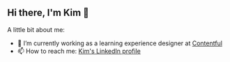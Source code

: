 ## Hi there, I'm Kim 👋

A little bit about me:

- 🔭 I’m currently working as a learning experience designer at [Contentful](https://contentful.com)
- 📫 How to reach me: [Kim's LinkedIn profile](https://www.linkedin.com/in/kimschlesinger/)

